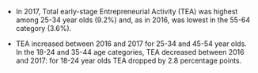 * In 2017, Total early-stage Entrepreneurial Activity (TEA) was highest among 25-34 year olds (9.2%) and, as in 2016, was lowest in the 55-64 category (3.6%).

* TEA increased between 2016 and 2017 for 25-34 and 45-54 year olds. In the 18-24 and 35-44 age categories, TEA decreased between 2016 and 2017: for 18-24 year olds TEA dropped by 2.8 percentage points.
